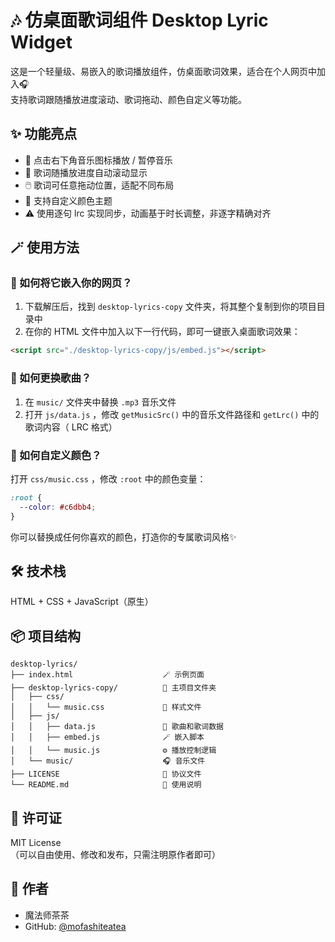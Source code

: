 # 🎶 仿桌面歌词组件 Desktop Lyric Widget

这是一个轻量级、易嵌入的歌词播放组件，仿桌面歌词效果，适合在个人网页中加入🎧  
支持歌词跟随播放进度滚动、歌词拖动、颜色自定义等功能。

## ✨ 功能亮点

- 🎵 点击右下角音乐图标播放 / 暂停音乐  
- 🎤 歌词随播放进度自动滚动显示  
- 🖱️ 歌词可任意拖动位置，适配不同布局  
- 🎨 支持自定义颜色主题  
- ⚠️ 使用逐句 lrc 实现同步，动画基于时长调整，非逐字精确对齐

## 🪄 使用方法

### 🔧 如何将它嵌入你的网页？

1. 下载解压后，找到 `desktop-lyrics-copy` 文件夹，将其整个复制到你的项目目录中
2. 在你的 HTML 文件中加入以下一行代码，即可一键嵌入桌面歌词效果：
```html
<script src="./desktop-lyrics-copy/js/embed.js"></script>
```

### 🎼 如何更换歌曲？

1. 在 `music/` 文件夹中替换 `.mp3` 音乐文件
2. 打开 `js/data.js` ，修改 `getMusicSrc()` 中的音乐文件路径和 `getLrc()` 中的歌词内容（  LRC 格式）

### 🎨 如何自定义颜色？

打开 `css/music.css` ，修改 `:root` 中的颜色变量：
  ```css
  :root {
    --color: #c6dbb4;
}
  ```

你可以替换成任何你喜欢的颜色，打造你的专属歌词风格✨

## 🛠️ 技术栈

HTML + CSS + JavaScript（原生）

## 📦 项目结构

```
desktop-lyrics/
├── index.html                    🪄 示例页面
├── desktop-lyrics-copy/          📁 主项目文件夹
│   ├── css/
│   │   └── music.css             🎨 样式文件
│   ├── js/
│   │   ├── data.js               🎼 歌曲和歌词数据
│   │   ├── embed.js              🪄 嵌入脚本
│   │   └── music.js              ⚙️ 播放控制逻辑
│   └── music/                    🎧 音乐文件
├── LICENSE                       📄 协议文件
└── README.md                     📖 使用说明
```

## 📜 许可证

MIT License  
（可以自由使用、修改和发布，只需注明原作者即可）

## 🍵 作者

- 魔法师茶茶  
- GitHub: [@mofashiteatea](https://github.com/mofashiteatea)